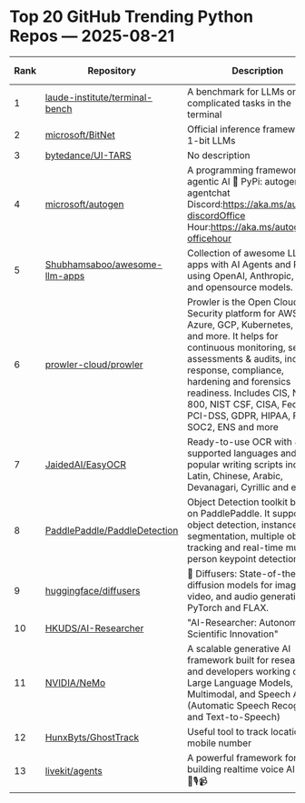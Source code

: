 # Top 20 GitHub Trending Python Repos — 2025-08-21

| Rank | Repository | Description | Stars Today |
|------|------------|-------------|-------------|
| 1 | [laude-institute/terminal-bench](https://github.com/laude-institute/terminal-bench) | A benchmark for LLMs on complicated tasks in the terminal | 17 |
| 2 | [microsoft/BitNet](https://github.com/microsoft/BitNet) | Official inference framework for 1-bit LLMs | 48 |
| 3 | [bytedance/UI-TARS](https://github.com/bytedance/UI-TARS) | No description | 175 |
| 4 | [microsoft/autogen](https://github.com/microsoft/autogen) | A programming framework for agentic AI 🤖 PyPi: autogen-agentchat Discord:https://aka.ms/autogen-discordOffice Hour:https://aka.ms/autogen-officehour | 45 |
| 5 | [Shubhamsaboo/awesome-llm-apps](https://github.com/Shubhamsaboo/awesome-llm-apps) | Collection of awesome LLM apps with AI Agents and RAG using OpenAI, Anthropic, Gemini and opensource models. | 556 |
| 6 | [prowler-cloud/prowler](https://github.com/prowler-cloud/prowler) | Prowler is the Open Cloud Security platform for AWS, Azure, GCP, Kubernetes, M365 and more. It helps for continuous monitoring, security assessments & audits, incident response, compliance, hardening and forensics readiness. Includes CIS, NIST 800, NIST CSF, CISA, FedRAMP, PCI-DSS, GDPR, HIPAA, FFIEC, SOC2, ENS and more | 7 |
| 7 | [JaidedAI/EasyOCR](https://github.com/JaidedAI/EasyOCR) | Ready-to-use OCR with 80+ supported languages and all popular writing scripts including Latin, Chinese, Arabic, Devanagari, Cyrillic and etc. | 22 |
| 8 | [PaddlePaddle/PaddleDetection](https://github.com/PaddlePaddle/PaddleDetection) | Object Detection toolkit based on PaddlePaddle. It supports object detection, instance segmentation, multiple object tracking and real-time multi-person keypoint detection. | 9 |
| 9 | [huggingface/diffusers](https://github.com/huggingface/diffusers) | 🤗 Diffusers: State-of-the-art diffusion models for image, video, and audio generation in PyTorch and FLAX. | 30 |
| 10 | [HKUDS/AI-Researcher](https://github.com/HKUDS/AI-Researcher) | "AI-Researcher: Autonomous Scientific Innovation" | 15 |
| 11 | [NVIDIA/NeMo](https://github.com/NVIDIA/NeMo) | A scalable generative AI framework built for researchers and developers working on Large Language Models, Multimodal, and Speech AI (Automatic Speech Recognition and Text-to-Speech) | 10 |
| 12 | [HunxByts/GhostTrack](https://github.com/HunxByts/GhostTrack) | Useful tool to track location or mobile number | 469 |
| 13 | [livekit/agents](https://github.com/livekit/agents) | A powerful framework for building realtime voice AI agents 🤖🎙️📹 | 17 |
